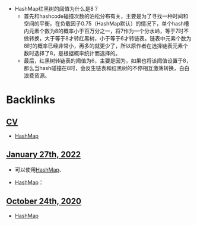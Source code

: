 - HashMap红黑树的阈值为什么是8？
    - 首先和hashcode碰撞次数的泊松分布有关，主要是为了寻找一种时间和空间的平衡。在负载因子0.75（HashMap默认）的情况下，单个hash槽内元素个数为8的概率小于百万分之一，将7作为一个分水岭，等于7时不做转换，大于等于8才转红黑树，小于等于6才转链表。链表中元素个数为8时的概率已经非常小，再多的就更少了，所以原作者在选择链表元素个数时选择了8，是根据概率统计而选择的。
    - 最后，红黑树转链表的阈值为6，主要是因为，如果也将该阈值设置于8，那么当hash碰撞在8时，会反生链表和红黑树的不停相互激荡转换，白白浪费资源。

# Backlinks
## [CV](<CV.md>)
- [HashMap](<HashMap.md>)

## [January 27th, 2022](<January 27th, 2022.md>)
- 可以使用[HashMap](<HashMap.md>)、

- [HashMap](<HashMap.md>)：

## [October 24th, 2020](<October 24th, 2020.md>)
- [HashMap](<HashMap.md>)


